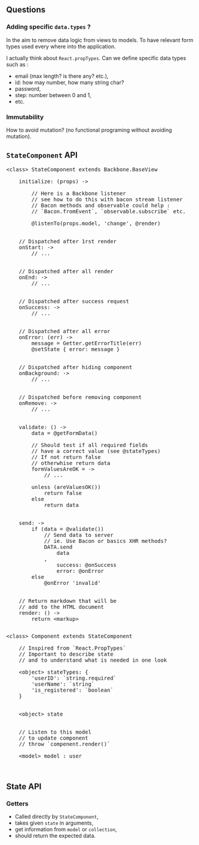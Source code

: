 ## Questions

### Adding specific `data.types` ?
In the aim to remove data logic from views to models.
To have relevant form types used every where into the application.

I actually think about `React.propTypes`.
Can we define specific data types such as :
 - email (max length? is there any? etc.),
 - id: how may number, how many string char?
 - password,
 - step: number between 0 and 1,
 - etc.

### Immutability
How to avoid mutation? (no functional programing without avoiding mutation).

## `StateComponent` API

<pre>
&lt;class&gt; StateComponent extends Backbone.BaseView

	initialize: (props) ->

		// Here is a Backbone listener
		// see how to do this with bacon stream listener
		// Bacon methods and observable could help :
		// `Bacon.fromEvent`, `observable.subscribe` etc.

		@listenTo(props.model, 'change', @render)


	// Dispatched after 1rst render
	onStart: ->
		// ...


	// Dispatched after all render
	onEnd: ->
		// ...


    // Dispatched after success request
    onSuccess: ->
        // ...


	// Dispatched after all error
	onError: (err) ->
        message = Getter.getErrorTitle(err)
        @setState { error: message }


	// Dispatched after hiding component
	onBackground: ->
		// ...


	// Dispatched before removing component
	onRemove: ->
		// ...


    validate: () ->
        data = @getFormData()

        // Should test if all required fields
        // have a correct value (see @stateTypes)
        // If not return false
        // otherwhise return data
        formValuesAreOK = ->
            // ...

        unless (areValuesOK())
            return false
        else
            return data


    send: ->
        if (data = @validate())
            // Send data to server
            // ie. Use Bacon or basics XHR methods?
            DATA.send
                data
            ,
                success: @onSuccess
                error: @onError
        else
            @onError 'invalid'


	// Return markdown that will be
	// add to the HTML document
	render: () ->
		return &lt;markup&gt;

</pre>

<pre>
&lt;class&gt; Component extends StateComponent

	// Inspired from `React.PropTypes`
	// Important to describe state
	// and to understand what is needed in one look

	&lt;object&gt; stateTypes: {
		'userID': `string.required`
		'userName': `string`
		'is_registered': `boolean`
	}


	&lt;object&gt; state


	// Listen to this model
	// to update component
	// throw `compenent.render()`

	&lt;model&gt; model : user


</pre>

## State API

### Getters
 - Called directly by `StateComponent`,
 - takes given `state` in arguments,
 - get information from `model` or `collection`,
 - should return the expected data.
